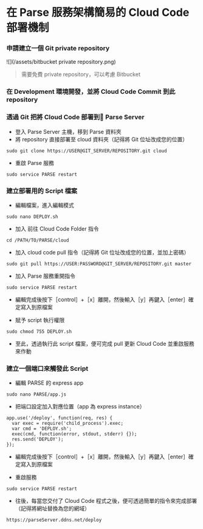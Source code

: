 # 在 Parse 服務架構簡易的 Cloud Code 部署機制

### 申請建立一個 Git private repository

  ![](/assets/bitbucket private repository.png)
  
  > 需要免費 private repository，可以考慮  Bitbucket

### 在 Development 環境開發，並將 Cloud Code Commit 到此 repository

### 透過 Git 把將 Cloud Code 部署到 Parse Server

  * 登入 Parse Server 主機，移到 Parse 資料夾
  * 將 repository 直接部署至 cloud 資料夾（記得將 Git 位址改成您的位置）
  ```
  sudo git clone https://USER@GIT_SERVER/REPOSITORY.git cloud
  ```
  
  * 重啟 Parse 服務
  ```
  sudo service PARSE restart
  ```

### 建立部署用的 Script 檔案

  * 編輯檔案，進入編輯模式
  ```
  sudo nano DEPLOY.sh
  ```

  * 加入 前往 Cloud Code Folder 指令
  ```
  cd /PATH/TO/PARSE/cloud
  ```

  * 加入 cloud code pull 指令（記得將 Git 位址改成您的位置，並加上密碼）
  ```
  sudo git pull https://USER:PASSWORD@GIT_SERVER/REPOSITORY.git master
  ```

  * 加入 Parse 服務重開指令
  ```
  sudo service PARSE restart
  ```

  * 編輯完成後按下［control］+［x］離開，然後輸入［y］再鍵入［enter］確定寫入到原檔案

  * 賦予 script 執行權限
  ```
  sudo chmod 755 DEPLOY.sh
  ```

  * 至此，透過執行此 script 檔案，便可完成 pull 更新 Cloud Code 並重啟服務來作動

### 建立一個端口來觸發此 Script

  * 編輯 PARSE 的 express app
  ```
  sudo nano PARSE/app.js
  ```

  * 把端口設定加入對應位置（app 為 express instance）
  ```
  app.use('/deploy', function(req, res) {
    var exec = require('child_process').exec;
    var cmd = 'DEPLOY.sh';
    exec(cmd, function(error, stdout, stderr) {});
    res.send('DEPLOY');
  });
  ```
  * 編輯完成後按下［control］+［x］離開，然後輸入［y］再鍵入［enter］確定寫入到原檔案

  * 重啟服務
  ```
  sudo service PARSE restart
  ```
  
  * 往後，每當您交付了 Cloud Code 程式之後，便可透過簡單的指令來完成部署（記得將網址替換為您的網域）
  ```
  https://parseServer.ddns.net/deploy
  ```